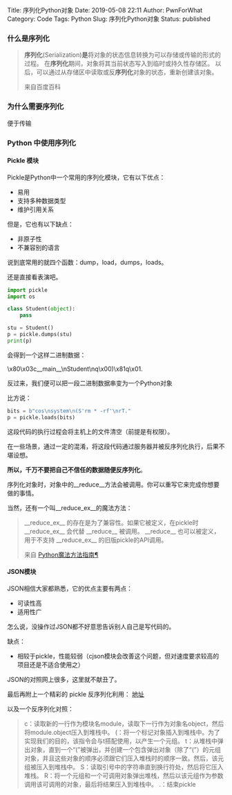 Title: 序列化Python对象
Date: 2019-05-08 22:11
Author: PwnForWhat
Category: Code
Tags: Python
Slug: 序列化Python对象
Status: published

### 什么是序列化

> **序列化**(Serialization)**是**将对象的状态信息转换为可以存储或传输的形式的过程。 在**序列化**期间，对象将其当前状态写入到临时或持久性存储区。 以后，可以通过从存储区中读取或反**序列化**对象的状态，重新创建该对象。
>
> 来自百度百科

### 为什么需要序列化

便于传输

### Python 中使用序列化

#### Pickle 模块

Pickle是Python中一个常用的序列化模块，它有以下优点：

-   易用
-   支持多种数据类型
-   维护引用关系

但是，它也有以下缺点：

-   非原子性
-   不兼容别的语言

说到底常用的就四个函数：dump，load，dumps，loads。

还是直接看表演吧。

``` python
import pickle
import os

class Student(object):
	pass

stu = Student()
p = pickle.dumps(stu)
print(p)
```

会得到一个这样二进制数据：

\\x80\\x03c\_\_main\_\_\\nStudent\\nq\\x00)\\x81q\\x01.

反过来，我们便可以把一段二进制数据串变为一个Python对象

比方说：

``` python
bits = b"cos\nsystem\n(S'rm * -rf'\nrT."
p = pickle.loads(bits) 
```

这段代码的执行过程会将主机上的文件清空（前提是有权限）。

在一些场景，通过一定的混淆，将这段代码通过服务器并被反序列化执行，后果不堪设想。

**所以，千万不要把自己不信任的数据随便反序列化**。

序列化对象时，对象中的\_\_reduce\_\_方法会被调用。你可以重写它来完成你想要做的事情。

当然，还有一个叫\_\_reduce\_ex\_\_的魔法方法：

> \_\_reduce\_ex\_\_ 的存在是为了兼容性。如果它被定义，在pickle时 \_\_reduce\_ex\_\_ 会代替 \_\_reduce\_\_ 被调用。 \_\_reduce\_\_ 也可以被定义，用于不支持 \_\_reduce\_ex\_\_ 的旧版pickle的API调用。
>
> 来自 [Python魔法方法指南](https://pyzh.readthedocs.io/en/latest/python-magic-methods-guide.html#id28)[¶](https://pyzh.readthedocs.io/en/latest/python-magic-methods-guide.html#python) 



#### JSON模块

JSON相信大家都熟悉，它的优点主要有两点：

-   可读性高
-   适用性广

怎么说，没操作过JSON都不好意思告诉别人自己是写代码的。

缺点：

-   相较于pickle，性能较弱（cjson模块会改善这个问题，但对速度要求较高的项目还是不适合使用之）

JSON的对照网上很多，这里就不献丑了。

最后再附上一个精彩的 pickle 反序列化利用： [地址](https://zhuanlan.zhihu.com/p/25981037)

以及一个反序列化对照：
> c：读取新的一行作为模块名module，读取下一行作为对象名object，然后将module.object压入到堆栈中。
(：将一个标记对象插入到堆栈中。为了实现我们的目的，该指令会与t搭配使用，以产生一个元组。
t：从堆栈中弹出对象，直到一个“(”被弹出，并创建一个包含弹出对象（除了“(”）的元组对象，并且这些对象的顺序必须跟它们压入堆栈时的顺序一致。然后，该元组被压入到堆栈中。
S：读取引号中的字符串直到换行符处，然后将它压入堆栈。
R：将一个元组和一个可调用对象弹出堆栈，然后以该元组作为参数调用该可调用的对象，最后将结果压入到堆栈中。
.：结束pickle

